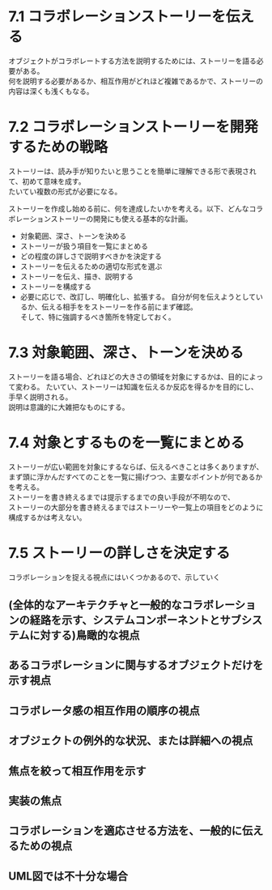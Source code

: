 # 7.1 コラボレーションストーリーを伝える
オブジェクトがコラボレートする方法を説明するためには、ストーリーを語る必要がある。  
何を説明する必要があるか、相互作用がどれほど複雑であるかで、ストーリーの内容は深くも浅くもなる。

# 7.2 コラボレーションストーリーを開発するための戦略
ストーリーは、読み手が知りたいと思うことを簡単に理解できる形で表現されて、初めて意味を成す。  
たいてい複数の形式が必要になる。  

ストーリーを作成し始める前に、何を達成したいかを考える。以下、どんなコラボレーションストーリーの開発にも使える基本的な計画。
* 対象範囲、深さ、トーンを決める
* ストーリーが扱う項目を一覧にまとめる
* どの程度の詳しさで説明すべきかを決定する
* ストーリーを伝えるための適切な形式を選ぶ
* ストーリーを伝え、描き、説明する
* ストーリーを構成する
* 必要に応じで、改訂し、明確化し、拡張する。
自分が何を伝えようとしているか、伝える相手ををストーリーを作る前にまず確認。  
そして、特に強調するべき箇所を特定しておく。

# 7.3 対象範囲、深さ、トーンを決める
ストーリーを語る場合、どれほどの大きさの領域を対象にするかは、目的によって変わる。
たいてい、ストーリーは知識を伝えるか反応を得るかを目的にし、手早く説明される。  
説明は意識的に大雑把なものにする。

# 7.4 対象とするものを一覧にまとめる
ストーリーが広い範囲を対象にするならば、伝えるべきことは多くありますが、
まず頭に浮かんだすべてのことを一覧に揚げつつ、主要なポイントが何であるかを考える。  
ストーリーを書き終えるまでは提示するまでの良い手段が不明なので、  
ストーリーの大部分を書き終えるまではストーリーや一覧上の項目をどのように構成するかは考えない。

# 7.5 ストーリーの詳しさを決定する
コラボレーションを捉える視点にはいくつかあるので、示していく

## (全体的なアーキテクチャと一般的なコラボレーションの経路を示す、システムコンポーネントとサブシステムに対する)鳥瞰的な視点


## あるコラボレーションに関与するオブジェクトだけを示す視点


## コラボレータ感の相互作用の順序の視点


## オブジェクトの例外的な状況、または詳細への視点


## 焦点を絞って相互作用を示す


## 実装の焦点


## コラボレーションを適応させる方法を、一般的に伝えるための視点



## UML図では不十分な場合
